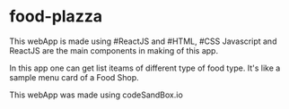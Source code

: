 # food-plazza

This webApp is made using #ReactJS and #HTML, #CSS
Javascript and ReactJS are the main components in making of this app.

In this app one can get list iteams of different type of food type.
It's like a sample menu card of a Food Shop.

This webApp was made using codeSandBox.io

